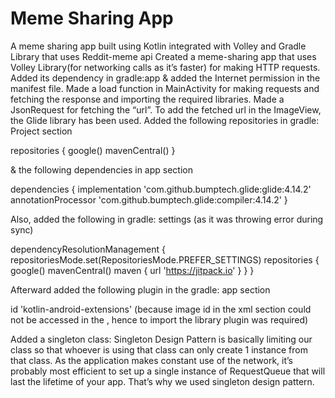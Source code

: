 # Meme Sharing App
 A meme sharing app built using Kotlin integrated with Volley and Gradle Library that uses Reddit-meme api
 Created a meme-sharing app that uses Volley Library(for networking calls as it’s faster) for making HTTP requests. Added its dependency in gradle:app & added the Internet permission in the manifest file.
Made a load function in MainActivity for making requests and fetching the response and importing the required libraries.
Made a JsonRequest for fetching the “url”.
To add the fetched url in the ImageView, the Glide library has been used. Added the following 
repositories in gradle: Project section

repositories {
  google()
  mavenCentral()
}

& the following dependencies in app section

dependencies {
  implementation 'com.github.bumptech.glide:glide:4.14.2'
  annotationProcessor 'com.github.bumptech.glide:compiler:4.14.2'
}

Also, added the following in gradle: settings (as it was throwing error during sync)

dependencyResolutionManagement {
   repositoriesMode.set(RepositoriesMode.PREFER_SETTINGS)
   repositories {
       google()
       mavenCentral()
       maven { url 'https://jitpack.io' }
   }
}

Afterward added the following plugin in the gradle: app section 

id 'kotlin-android-extensions' (because image id in the xml section could not be accessed in the , hence to import the library plugin was required)

Added a singleton class:
Singleton Design Pattern is basically limiting our class so that whoever is using that class can only create 1 instance from that class.
As the application makes constant use of the network, it’s probably most efficient to set up a single instance of RequestQueue that will last the lifetime of your app. That’s why we used singleton design pattern.
